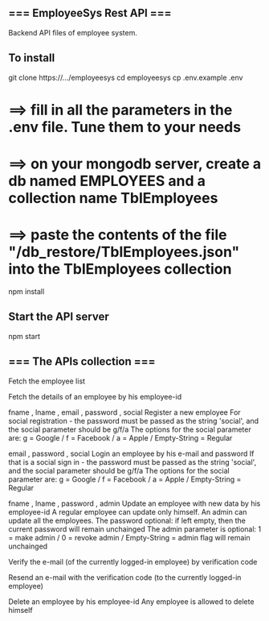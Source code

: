 ## === EmployeeSys Rest API ===

Backend API files of employee system.

## To install

git clone https://.../employeesys
cd employeesys
cp .env.example .env
# ==> fill in all the parameters in the .env file. Tune them to your needs
# ==> on your mongodb server, create a db named EMPLOYEES and a collection name TblEmployees
# ==> paste the contents of the file "/db_restore/TblEmployees.json" into the TblEmployees collection
npm install

## Start the API server

npm start

## === The APIs collection ===

[GET]: /api/employees/
<Description> Fetch the employee list

[GET]: /api/employees/{:id}
<Description> Fetch the details of an employee by his employee-id

[POST]: /api/employees/
<Params> fname , lname , email , password , social
<Description> Register a new employee
<Rem> For social registration - the password must be passed as the string 'social', and the social parameter should be g/f/a
<Rem> The options for the social parameter are: g = Google / f = Facebook / a = Apple / Empty-String = Regular

[POST]: /api/employees/login/
<Params> email , password , social
<Description> Login an employee by his e-mail and password
<Rem> If that is a social sign in - the password must be passed as the string 'social', and the social parameter should be g/f/a
<Rem> The options for the social parameter are: g = Google / f = Facebook / a = Apple / Empty-String = Regular

[PUT]: /api/employees/{:id}
<Params> fname , lname , password , admin
<Description> Update an employee with new data by his employee-id
<Rem> A regular employee can update only himself. An admin can update all the employees.
<Rem> The password optional: if left empty, then the current password will remain unchainged
<Rem> The admin parameter is optional: 1 = make admin / 0 = revoke admin / Empty-String = admin flag will remain unchainged

[PUT]: /api/employees/verify/{:code}
<Description> Verify the e-mail (of the currently logged-in employee) by verification code

[POST]: /api/employees/resend/
<Description> Resend an e-mail with the verification code (to the currently logged-in employee)

[DELETE]: /api/employees/{:id}
<Description> Delete an employee by his employee-id
<Rem> Any employee is allowed to delete himself
